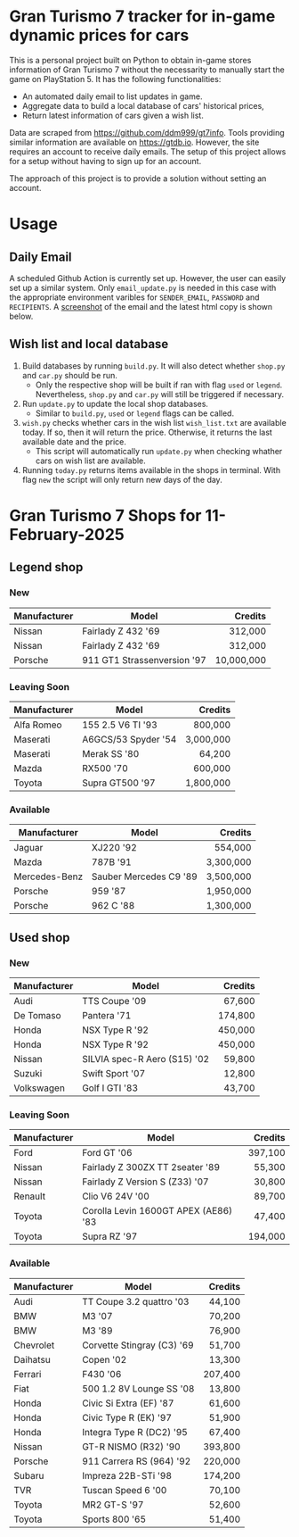 # Gran Turismo 7 tracker for in-game dynamic prices for cars

This is a personal project built on Python to obtain in-game stores information of Gran Turismo 7 without the necessarity to manually start the game on PlayStation 5. It has the following functionalities:

- An automated daily email to list updates in game.
- Aggregate data to build a local database of cars' historical prices,
- Return latest information of cars given a wish list.

Data are scraped from https://github.com/ddm999/gt7info. Tools providing similar information are available on https://gtdb.io. However, the site requires an account to receive daily emails. The setup of this project allows for a setup without having to sign up for an account.

The approach of this project is to provide a solution without setting an account.

# Usage

## Daily Email

A scheduled Github Action is currently set up. However, the user can easily set up a similar system. Only `email_update.py` is needed in this case with the appropriate environment varibles for `SENDER_EMAIL`, `PASSWORD` and `RECIPIENTS`. A [screenshot](https://raw.githubusercontent.com/marcohoucheng/Gran-Turismo-7-Price-Tracker/main/data/email_screenshot.png) of the email and the latest html copy is shown below.

## Wish list and local database

1. Build databases by running `build.py`. It will also detect whether `shop.py` and `car.py` should be run.
    - Only the respective shop will be built if ran with flag `used` or `legend`. Nevertheless, `shop.py` and `car.py` will still be triggered if necessary.
2. Run `update.py` to update the local shop databases.
    - Similar to `build.py`, `used` or `legend` flags can be called.
3. `wish.py` checks whether cars in the wish list `wish_list.txt` are available today. If so, then it will return the price. Otherwise, it returns the last available date and the price.
    - This script will automatically run `update.py` when checking whather cars on wish list are available.
4. Running `today.py` returns items available in the shops in terminal. With flag `new` the script will only return new days of the day.


# Gran Turismo 7 Shops for 11-February-2025



## Legend shop

### New
 | Manufacturer | Model | Credits |
 | --- | --- | --: |
|Nissan|Fairlady Z 432 '69|312,000|
|Nissan|Fairlady Z 432 '69|312,000|
|Porsche|911 GT1 Strassenversion '97|10,000,000|

### Leaving Soon
 | Manufacturer | Model | Credits |
 | --- | --- | --: |
|Alfa Romeo|155 2.5 V6 TI '93|800,000|
|Maserati|A6GCS/53 Spyder '54|3,000,000|
|Maserati|Merak SS '80|64,200|
|Mazda|RX500 '70|600,000|
|Toyota|Supra GT500 '97|1,800,000|

### Available
 | Manufacturer | Model | Credits |
 | --- | --- | --: |
|Jaguar|XJ220 '92|554,000|
|Mazda|787B '91|3,300,000|
|Mercedes-Benz|Sauber Mercedes C9 '89|3,500,000|
|Porsche|959 '87|1,950,000|
|Porsche|962 C '88|1,300,000|


## Used shop

### New
 | Manufacturer | Model | Credits |
 | --- | --- | --: |
|Audi|TTS Coupe '09|67,600|
|De Tomaso|Pantera '71|174,800|
|Honda|NSX Type R '92|450,000|
|Honda|NSX Type R '92|450,000|
|Nissan|SILVIA spec-R Aero (S15) '02|59,800|
|Suzuki|Swift Sport '07|12,800|
|Volkswagen|Golf I GTI '83|43,700|

### Leaving Soon
 | Manufacturer | Model | Credits |
 | --- | --- | --: |
|Ford|Ford GT '06|397,100|
|Nissan|Fairlady Z 300ZX TT 2seater '89|55,300|
|Nissan|Fairlady Z Version S (Z33) '07|30,800|
|Renault|Clio V6 24V '00|89,700|
|Toyota|Corolla Levin 1600GT APEX (AE86) '83|47,400|
|Toyota|Supra RZ '97|194,000|

### Available
 | Manufacturer | Model | Credits |
 | --- | --- | --: |
|Audi|TT Coupe 3.2 quattro '03|44,100|
|BMW|M3 '07|70,200|
|BMW|M3 '89|76,900|
|Chevrolet|Corvette Stingray (C3) '69|51,700|
|Daihatsu|Copen '02|13,300|
|Ferrari|F430 '06|207,400|
|Fiat|500 1.2 8V Lounge SS '08|13,800|
|Honda|Civic Si Extra (EF) '87|61,600|
|Honda|Civic Type R (EK) '97|51,900|
|Honda|Integra Type R (DC2) '95|67,400|
|Nissan|GT-R NISMO (R32) '90|393,800|
|Porsche|911 Carrera RS (964) '92|220,000|
|Subaru|Impreza 22B-STi '98|174,200|
|TVR|Tuscan Speed 6 '00|70,100|
|Toyota|MR2 GT-S '97|52,600|
|Toyota|Sports 800 '65|51,400|

